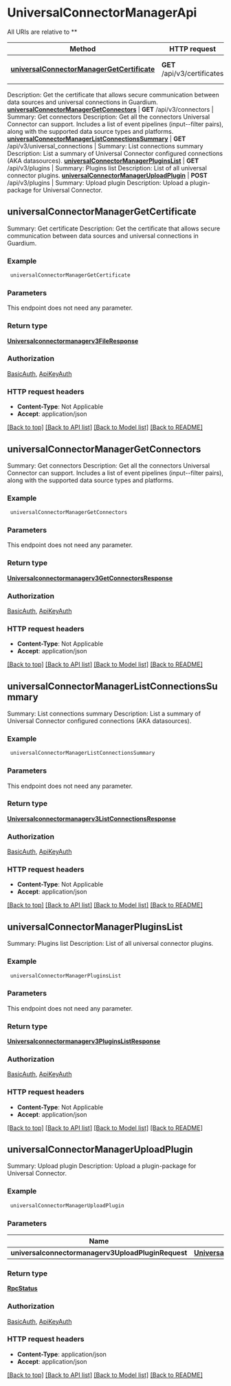 # UniversalConnectorManagerApi

All URIs are relative to **

Method | HTTP request | Description
------------- | ------------- | -------------
[**universalConnectorManagerGetCertificate**](UniversalConnectorManagerApi.md#universalConnectorManagerGetCertificate) | **GET** /api/v3/certificates | Summary: Get certificate
Description: Get the certificate that allows secure communication between data sources and universal connections in Guardium.
[**universalConnectorManagerGetConnectors**](UniversalConnectorManagerApi.md#universalConnectorManagerGetConnectors) | **GET** /api/v3/connectors | Summary: Get connectors
Description: Get all the connectors Universal Connector can support. Includes a list of event pipelines (input--filter pairs), along with the supported data source types and platforms.
[**universalConnectorManagerListConnectionsSummary**](UniversalConnectorManagerApi.md#universalConnectorManagerListConnectionsSummary) | **GET** /api/v3/universal_connections | Summary: List connections summary
Description: List a summary of Universal Connector configured connections (AKA datasources).
[**universalConnectorManagerPluginsList**](UniversalConnectorManagerApi.md#universalConnectorManagerPluginsList) | **GET** /api/v3/plugins | Summary: Plugins list
Description: List of all universal connector plugins.
[**universalConnectorManagerUploadPlugin**](UniversalConnectorManagerApi.md#universalConnectorManagerUploadPlugin) | **POST** /api/v3/plugins | Summary: Upload plugin
Description: Upload a plugin-package for Universal Connector.



## universalConnectorManagerGetCertificate

Summary: Get certificate
Description: Get the certificate that allows secure communication between data sources and universal connections in Guardium.

### Example

```bash
 universalConnectorManagerGetCertificate
```

### Parameters

This endpoint does not need any parameter.

### Return type

[**Universalconnectormanagerv3FileResponse**](Universalconnectormanagerv3FileResponse.md)

### Authorization

[BasicAuth](../README.md#BasicAuth), [ApiKeyAuth](../README.md#ApiKeyAuth)

### HTTP request headers

- **Content-Type**: Not Applicable
- **Accept**: application/json

[[Back to top]](#) [[Back to API list]](../README.md#documentation-for-api-endpoints) [[Back to Model list]](../README.md#documentation-for-models) [[Back to README]](../README.md)


## universalConnectorManagerGetConnectors

Summary: Get connectors
Description: Get all the connectors Universal Connector can support. Includes a list of event pipelines (input--filter pairs), along with the supported data source types and platforms.

### Example

```bash
 universalConnectorManagerGetConnectors
```

### Parameters

This endpoint does not need any parameter.

### Return type

[**Universalconnectormanagerv3GetConnectorsResponse**](Universalconnectormanagerv3GetConnectorsResponse.md)

### Authorization

[BasicAuth](../README.md#BasicAuth), [ApiKeyAuth](../README.md#ApiKeyAuth)

### HTTP request headers

- **Content-Type**: Not Applicable
- **Accept**: application/json

[[Back to top]](#) [[Back to API list]](../README.md#documentation-for-api-endpoints) [[Back to Model list]](../README.md#documentation-for-models) [[Back to README]](../README.md)


## universalConnectorManagerListConnectionsSummary

Summary: List connections summary
Description: List a summary of Universal Connector configured connections (AKA datasources).

### Example

```bash
 universalConnectorManagerListConnectionsSummary
```

### Parameters

This endpoint does not need any parameter.

### Return type

[**Universalconnectormanagerv3ListConnectionsResponse**](Universalconnectormanagerv3ListConnectionsResponse.md)

### Authorization

[BasicAuth](../README.md#BasicAuth), [ApiKeyAuth](../README.md#ApiKeyAuth)

### HTTP request headers

- **Content-Type**: Not Applicable
- **Accept**: application/json

[[Back to top]](#) [[Back to API list]](../README.md#documentation-for-api-endpoints) [[Back to Model list]](../README.md#documentation-for-models) [[Back to README]](../README.md)


## universalConnectorManagerPluginsList

Summary: Plugins list
Description: List of all universal connector plugins.

### Example

```bash
 universalConnectorManagerPluginsList
```

### Parameters

This endpoint does not need any parameter.

### Return type

[**Universalconnectormanagerv3PluginsListResponse**](Universalconnectormanagerv3PluginsListResponse.md)

### Authorization

[BasicAuth](../README.md#BasicAuth), [ApiKeyAuth](../README.md#ApiKeyAuth)

### HTTP request headers

- **Content-Type**: Not Applicable
- **Accept**: application/json

[[Back to top]](#) [[Back to API list]](../README.md#documentation-for-api-endpoints) [[Back to Model list]](../README.md#documentation-for-models) [[Back to README]](../README.md)


## universalConnectorManagerUploadPlugin

Summary: Upload plugin
Description: Upload a plugin-package for Universal Connector.

### Example

```bash
 universalConnectorManagerUploadPlugin
```

### Parameters


Name | Type | Description  | Notes
------------- | ------------- | ------------- | -------------
 **universalconnectormanagerv3UploadPluginRequest** | [**Universalconnectormanagerv3UploadPluginRequest**](Universalconnectormanagerv3UploadPluginRequest.md) |  |

### Return type

[**RpcStatus**](RpcStatus.md)

### Authorization

[BasicAuth](../README.md#BasicAuth), [ApiKeyAuth](../README.md#ApiKeyAuth)

### HTTP request headers

- **Content-Type**: application/json
- **Accept**: application/json

[[Back to top]](#) [[Back to API list]](../README.md#documentation-for-api-endpoints) [[Back to Model list]](../README.md#documentation-for-models) [[Back to README]](../README.md)

